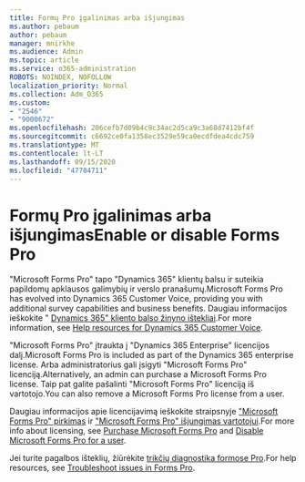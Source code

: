 ```yaml
---
title: Formų Pro įgalinimas arba išjungimas
ms.author: pebaum
author: pebaum
manager: mnirkhe
ms.audience: Admin
ms.topic: article
ms.service: o365-administration
ROBOTS: NOINDEX, NOFOLLOW
localization_priority: Normal
ms.collection: Adm_O365
ms.custom:
- "2546"
- "9000672"
ms.openlocfilehash: 206cefb7d09b4c9c34ac2d5ca9c3a68d7412bf4f
ms.sourcegitcommit: c6692ce0fa1358ec3529e59ca0ecdfdea4cdc759
ms.translationtype: MT
ms.contentlocale: lt-LT
ms.lasthandoff: 09/15/2020
ms.locfileid: "47784711"
---
```

# <a name="enable-or-disable-forms-pro"></a><span data-ttu-id="b09d6-102">Formų Pro įgalinimas arba išjungimas</span><span class="sxs-lookup"><span data-stu-id="b09d6-102">Enable or disable Forms Pro</span></span>

<span data-ttu-id="b09d6-103">"Microsoft Forms Pro" tapo "Dynamics 365" klientų balsu ir suteikia papildomų apklausos galimybių ir verslo pranašumų.</span><span class="sxs-lookup"><span data-stu-id="b09d6-103">Microsoft Forms Pro has evolved into Dynamics 365 Customer Voice, providing you with additional survey capabilities and business benefits.</span></span> <span data-ttu-id="b09d6-104">Daugiau informacijos ieškokite " [Dynamics 365" kliento balso žinyno ištekliai](https://go.microsoft.com/fwlink/p/?linkid=2128357).</span><span class="sxs-lookup"><span data-stu-id="b09d6-104">For more information, see [Help resources for Dynamics 365 Customer Voice](https://go.microsoft.com/fwlink/p/?linkid=2128357).</span></span>  

<span data-ttu-id="b09d6-105">"Microsoft Forms Pro" įtraukta į "Dynamics 365 Enterprise" licencijos dalį.</span><span class="sxs-lookup"><span data-stu-id="b09d6-105">Microsoft Forms Pro is included as part of the Dynamics 365 enterprise license.</span></span> <span data-ttu-id="b09d6-106">Arba administratorius gali įsigyti "Microsoft Forms Pro" licenciją.</span><span class="sxs-lookup"><span data-stu-id="b09d6-106">Alternatively, an admin can purchase a Microsoft Forms Pro license.</span></span> <span data-ttu-id="b09d6-107">Taip pat galite pašalinti "Microsoft Forms Pro" licenciją iš vartotojo.</span><span class="sxs-lookup"><span data-stu-id="b09d6-107">You can also remove a Microsoft Forms Pro license from a user.</span></span>  

<span data-ttu-id="b09d6-108">Daugiau informacijos apie licencijavimą ieškokite straipsnyje ["Microsoft Forms Pro" pirkimas](https://docs.microsoft.com/forms-pro/purchase#purchase-microsoft-forms-pro-for-users-in-a-dynamics-365-tenant) ir ["Microsoft Forms Pro" išjungimas vartotojui](https://docs.microsoft.com/forms-pro/purchase#disable-microsoft-forms-pro-for-a-user-1).</span><span class="sxs-lookup"><span data-stu-id="b09d6-108">For more info about licensing, see [Purchase Microsoft Forms Pro](https://docs.microsoft.com/forms-pro/purchase#purchase-microsoft-forms-pro-for-users-in-a-dynamics-365-tenant) and [Disable Microsoft Forms Pro for a user](https://docs.microsoft.com/forms-pro/purchase#disable-microsoft-forms-pro-for-a-user-1).</span></span>
  
<span data-ttu-id="b09d6-109">Jei turite pagalbos išteklių, žiūrėkite [trikčių diagnostika formose Pro](https://docs.microsoft.com/forms-pro/troubleshoot).</span><span class="sxs-lookup"><span data-stu-id="b09d6-109">For help resources, see [Troubleshoot issues in Forms Pro](https://docs.microsoft.com/forms-pro/troubleshoot).</span></span>